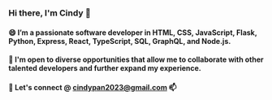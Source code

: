 ### Hi there, I'm Cindy 👋
#### 😄 I’m a passionate software developer in HTML, CSS, JavaScript, Flask, Python, Express, React, TypeScript, SQL, GraphQL, and Node.js.
####  🔭 I'm open to diverse opportunities that allow me to collaborate with other talented developers and further expand my experience.
#### 👯 Let's connect @ cindypan2023@gmail.com 📫



<!--
**XiandiPan/XiandiPan** is a ✨ _special_ ✨ repository because its `README.md` (this file) appears on your GitHub profile.

Here are some ideas to get you started:

- 🔭 I’m currently working on ...
- 🌱 I’m currently learning ...
- 👯 I’m looking to collaborate on ...
- 🤔 I’m looking for help with ...
- 💬 Ask me about ...
- 📫 How to reach me: ...
- 😄 Pronouns: ...
- ⚡ Fun fact: ...
-->
